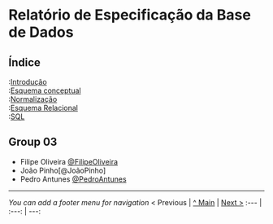 # Relatório de Especificação da Base de Dados

## Índice

:[Introdução](rebd01.md)  
:[Esquema conceptual](rebd02.md)  
:[Normalização](rebd03.md)  
:[Esquema Relacional](rebd04.md)  
:[SQL](rebd05.md)  

## Group 03


* Filipe Oliveira [@FilipeOliveira](https://github.com/FilipeVilela280)
* João Pinho[@JoãoPinho]
* Pedro Antunes [@PedroAntunes](https://github.com/PedroAntunes2)

---
_You can add a footer menu for navigation_ 
< Previous | [^ Main](/../../) | [Next >](rebd01.md)
:--- | :---: | ---: 
